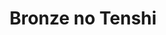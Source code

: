 --- 
title: "Bronze no Tenshi"
publishdate: "2019-8-12T16:48:46+02:00"
src: "https://365manga.net/manga/bronze-no-tenshi"
image: "https://data.365manga.net/images/thumbnails/6587-bronze-no-tenshi.jpg"
description: "Beautiful Natalia Gocharov is trying to settle off her family's debt by presenting herself into high society as a young potential bride. She meets a man with bronze skin at her high society debut and he strikes a strong impression on her. Though she is being drawn to him by his passion, Natalia's mother would never allow Natalia to marry socioeconomically lower than their family is now. Will Natalia continue…"
---